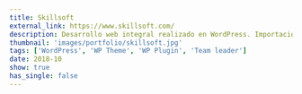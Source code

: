 ```yaml
---
title: Skillsoft
external_link: https://www.skillsoft.com/
description: Desarrollo web integral realizado en WordPress. Importación y adaptación de base de datos de sitio existente. Desarollo de un plugin para el manejo e importación de catálogos externos en XML. Manejo de equipo.
thumbnail: 'images/portfolio/skillsoft.jpg'
tags: ['WordPress', 'WP Theme', 'WP Plugin', 'Team leader']
date: 2018-10
show: true
has_single: false
---
```

